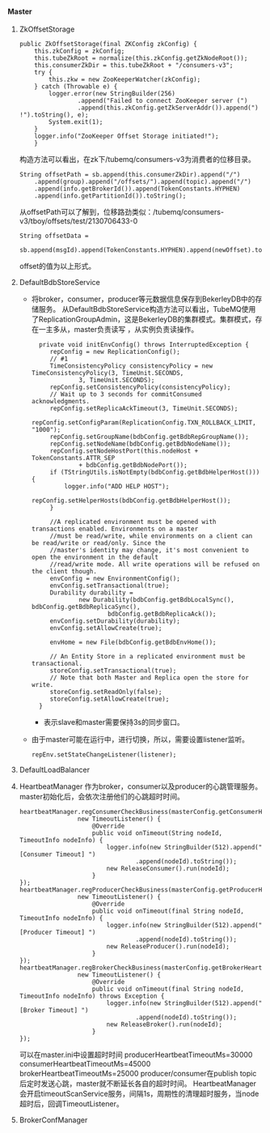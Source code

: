 #### Master

1. ZkOffsetStorage
   ```
   public ZkOffsetStorage(final ZKConfig zkConfig) {
       this.zkConfig = zkConfig;
       this.tubeZkRoot = normalize(this.zkConfig.getZkNodeRoot());
       this.consumerZkDir = this.tubeZkRoot + "/consumers-v3";
       try {
           this.zkw = new ZooKeeperWatcher(zkConfig);
       } catch (Throwable e) {
           logger.error(new StringBuilder(256)
                   .append("Failed to connect ZooKeeper server (")
                   .append(this.zkConfig.getZkServerAddr()).append(") !").toString(), e);
           System.exit(1);
       }
       logger.info("ZooKeeper Offset Storage initiated!");
       }
   ```
   构造方法可以看出，在zk下/tubemq/consumers-v3为消费者的位移目录。
   ```
   String offsetPath = sb.append(this.consumerZkDir).append("/")
       .append(group).append("/offsets/").append(topic).append("/")
       .append(info.getBrokerId()).append(TokenConstants.HYPHEN)
       .append(info.getPartitionId()).toString();
   ```
   从offsetPath可以了解到，位移路劲类似：/tubemq/consumers-v3/tboy/offsets/test/2130706433-0
   ```
   String offsetData =
       sb.append(msgId).append(TokenConstants.HYPHEN).append(newOffset).toString();
   ```
   offset的值为以上形式。
 
2. DefaultBdbStoreService
    - 将broker，consumer，producer等元数据信息保存到BekerleyDB中的存储服务。
   从DefaultBdbStoreService构造方法可以看出，TubeMQ使用了ReplicationGroupAdmin，这是BekerleyDB的集群模式。集群模式，存在一主多从，master负责读写
   ，从实例负责读操作。
      ```
        private void initEnvConfig() throws InterruptedException {
           repConfig = new ReplicationConfig();
           // #1
           TimeConsistencyPolicy consistencyPolicy = new TimeConsistencyPolicy(3, TimeUnit.SECONDS,
                   3, TimeUnit.SECONDS);
           repConfig.setConsistencyPolicy(consistencyPolicy);
           // Wait up to 3 seconds for commitConsumed acknowledgments.
           repConfig.setReplicaAckTimeout(3, TimeUnit.SECONDS);
           repConfig.setConfigParam(ReplicationConfig.TXN_ROLLBACK_LIMIT, "1000");
           repConfig.setGroupName(bdbConfig.getBdbRepGroupName());
           repConfig.setNodeName(bdbConfig.getBdbNodeName());
           repConfig.setNodeHostPort(this.nodeHost + TokenConstants.ATTR_SEP
                   + bdbConfig.getBdbNodePort());
           if (TStringUtils.isNotEmpty(bdbConfig.getBdbHelperHost())) {
               logger.info("ADD HELP HOST");
               repConfig.setHelperHosts(bdbConfig.getBdbHelperHost());
           }
    
           //A replicated environment must be opened with transactions enabled. Environments on a master
           //must be read/write, while environments on a client can be read/write or read/only. Since the
           //master's identity may change, it's most convenient to open the environment in the default
           //read/write mode. All write operations will be refused on the client though.
           envConfig = new EnvironmentConfig();
           envConfig.setTransactional(true);
           Durability durability =
                   new Durability(bdbConfig.getBdbLocalSync(), bdbConfig.getBdbReplicaSync(),
                           bdbConfig.getBdbReplicaAck());
           envConfig.setDurability(durability);
           envConfig.setAllowCreate(true);
    
           envHome = new File(bdbConfig.getBdbEnvHome());
    
           // An Entity Store in a replicated environment must be transactional.
           storeConfig.setTransactional(true);
           // Note that both Master and Replica open the store for write.
           storeConfig.setReadOnly(false);
           storeConfig.setAllowCreate(true);
        }
      ``` 
      - 表示slave和master需要保持3s的同步窗口。
   
    - 由于master可能在运行中，进行切换，所以，需要设置listener监听。
      ```
      repEnv.setStateChangeListener(listener);
      ```
3. DefaultLoadBalancer
   
4. HeartbeatManager
   作为broker，consumer以及producer的心跳管理服务。master初始化后，会依次注册他们的心跳超时时间。
   ```
   heartbeatManager.regConsumerCheckBusiness(masterConfig.getConsumerHeartbeatTimeoutMs(),
                   new TimeoutListener() {
                       @Override
                       public void onTimeout(String nodeId, TimeoutInfo nodeInfo) {
                           logger.info(new StringBuilder(512).append("[Consumer Timeout] ")
                                   .append(nodeId).toString());
                           new ReleaseConsumer().run(nodeId);
                       }
   });
   heartbeatManager.regProducerCheckBusiness(masterConfig.getProducerHeartbeatTimeoutMs(),
                   new TimeoutListener() {
                       @Override
                       public void onTimeout(final String nodeId, TimeoutInfo nodeInfo) {
                           logger.info(new StringBuilder(512).append("[Producer Timeout] ")
                                   .append(nodeId).toString());
                           new ReleaseProducer().run(nodeId);
                       }
   });
   heartbeatManager.regBrokerCheckBusiness(masterConfig.getBrokerHeartbeatTimeoutMs(),
                   new TimeoutListener() {
                       @Override
                       public void onTimeout(final String nodeId, TimeoutInfo nodeInfo) throws Exception {
                           logger.info(new StringBuilder(512).append("[Broker Timeout] ")
                                   .append(nodeId).toString());
                           new ReleaseBroker().run(nodeId);
                       }
   });
   ``` 
   可以在master.ini中设置超时时间
   producerHeartbeatTimeoutMs=30000       
   consumerHeartbeatTimeoutMs=45000
   brokerHeartbeatTimeoutMs=25000
   producer/consumer在publish topic后定时发送心跳，master就不断延长各自的超时时间。
   HeartbeatManager会开启timeoutScanService服务，间隔1s，周期性的清理超时服务，当node超时后，回调TimeoutListener。
   
5. BrokerConfManager  
 
